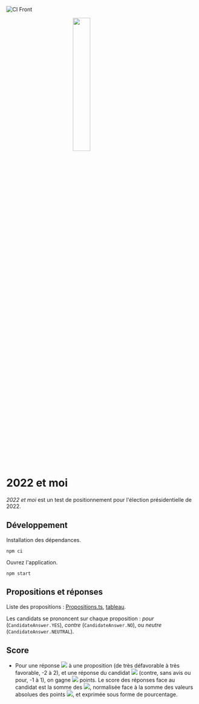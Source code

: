 ![CI Front](https://github.com/2022-app/2022/actions/workflows/node.js.yml/badge.svg)

<img style="display: block; margin-left: auto; margin-right: auto; width: 30%;" src="src/components/Icon/icons/logo.svg"></img>

# 2022 et moi

_2022 et moi_ est un test de positionnement pour l'élection présidentielle de 2022.

## Développement

Installation des dépendances.

```
npm ci
```

Ouvrez l'application.

```
npm start
```

## Propositions et réponses

Liste des propositions : [Propositions.ts](src/data/Propositions.ts), [tableau](https://www.2022etmoi.fr/app/table).

Les candidats se prononcent sur chaque proposition : *pour* (`CandidateAnswer.YES`), *contre* (`CandidateAnswer.NO`),
ou *neutre* (`CandidateAnswer.NEUTRAL`).

## Score

- Pour une réponse <img src="https://render.githubusercontent.com/render/math?math=r_i"> à une proposition (de très
  défavorable à très favorable, -2 à 2),
  et une réponse du candidat <img src="https://render.githubusercontent.com/render/math?math=r'_i"> (contre, sans avis
  ou pour, -1 à 1), on gagne <img src="https://render.githubusercontent.com/render/math?math=p_i = r_i * r'_i"> points.
  Le score des réponses face au candidat est la somme
  des <img src="https://render.githubusercontent.com/render/math?math=p_i">, normalisée face à la somme des valeurs
  absolues des points <img src="https://render.githubusercontent.com/render/math?math=p_i">, et exprimée sous forme de
  pourcentage.
